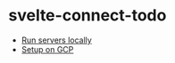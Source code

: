 # svelte-connect-todo

- [Run servers locally](./stages/localdev/README.md)
- [Setup on GCP](./stages/production/README.md)
